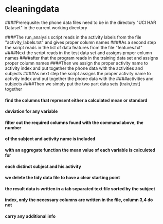 # cleaningdata

####Prerequsite: the phone data files need to be in the directory "UCI HAR Dataset" in the current working directory

####The run_analysis script reads in the activity labels from the file "activity_labels.txt" and gives proper column names
####As a second step the script reads in the list of data features from the file "features.txt"
####Next the script reads in the test data set and assigns proper column names
####after that the program reads in the training data set and assigns proper column names
####Then we assign the proper activity name to activity index and put together the phone data with the activities and subjects
####As next step the script assigns the proper activity name to activity index and put together the phone data with the ####activities and subjects
####Then we simply put the two part data sets (train,test) together
#### find the columns that represent either a calculated mean or standard 
#### deviation for any variable
#### filter out the required columns found with the command above, the number 
#### of the subject and activity name is included
#### with an aggregate function the mean value of each variable is calculeted for
#### each distinct subject and his activity
#### we delete the tidy data file to have a clear starting point
#### the result data is written in a tab separated text file sorted by the subject
#### index, only the necessary columns are written in the file, column 3,4 do not
#### carry any additional info

